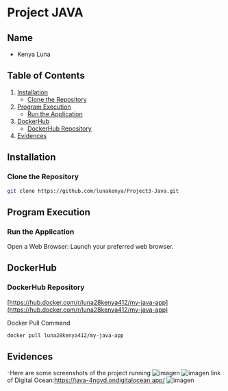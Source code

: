 # Project JAVA

## Name

- Kenya Luna

## Table of Contents

1. [Installation](#installation)
   - [Clone the Repository](#clone-the-repository)
2. [Program Execution](#program-execution)
   - [Run the Application](#run-the-application)
3. [DockerHub](#dockerhub)
   - [DockerHub Repository](#dockerhub-repository)
4. [Evidences](#evidences)

## Installation
### Clone the Repository

```sh
git clone https://github.com/lunakenya/Project3-Java.git
```

## Program Execution
### Run the Application

Open a Web Browser: Launch your preferred web browser.


## DockerHub
### DockerHub Repository

[https://hub.docker.com/r/luna28kenya412/my-java-app](https://hub.docker.com/r/luna28kenya412/my-java-app)

Docker Pull Command
```sh
docker pull luna28kenya412/my-java-app
```

## Evidences
-Here are some screenshots of the project running 
![imagen](https://github.com/user-attachments/assets/9aac2dc8-f331-465e-ac4b-f99fb2f3012f)
![imagen](https://github.com/user-attachments/assets/da167497-0c63-41c5-9674-4e8f535cf0bf)
link of Digital Ocean:https://java-4ngvd.ondigitalocean.app/
![imagen](https://github.com/user-attachments/assets/12454874-eb14-4fc7-bc33-579bb3b51d4d)



